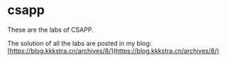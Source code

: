 # csapp

These are the labs of CSAPP.

The solution of all the labs are posted in my blog: [https://blog.kkkstra.cn/archives/8/](https://blog.kkkstra.cn/archives/8/)